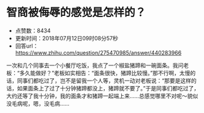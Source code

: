 # 智商被侮辱的感觉是怎样的？
- 点赞数：8434
- 更新时间：2018年07月12日09时08分57秒
- 回答url：https://www.zhihu.com/question/275470985/answer/440283966
<body>
 <p data-pid="RsiYD_Lz">一次和几个同事去一个小餐厅吃饭，我点了一个椒盐猪蹄和一碗面条。我问老板：“多久能做好？”老板如实相告：“面条很快，猪蹄比较慢。”那不行啊，太慢的话，同事们都吃过了，岂不是留我一个人等，灵机一动对老板说：“那要是这样的话，如果面条上了过了十分钟猪蹄都没上，猪蹄就不要了。”于是同事们都吃过了，大约还等了我十分钟，我的面条才和猪蹄一起端上来……总感觉哪里不对呢～貌似没毛病呢，嗯，没毛病……</p>
</body>